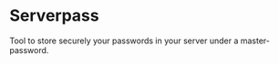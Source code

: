 Serverpass
==========

Tool to store securely your passwords in your server under a master-password. 
